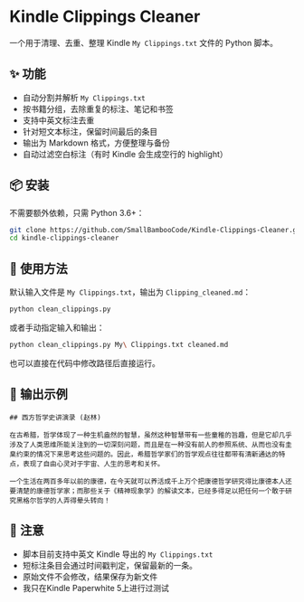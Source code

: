 # Kindle Clippings Cleaner

一个用于清理、去重、整理 Kindle `My Clippings.txt` 文件的 Python 脚本。

## ✨ 功能

- 自动分割并解析 `My Clippings.txt`
- 按书籍分组，去除重复的标注、笔记和书签
- 支持中英文标注去重
- 针对短文本标注，保留时间最后的条目
- 输出为 Markdown 格式，方便整理与备份
- 自动过滤空白标注（有时 Kindle 会生成空行的 highlight）

## 📦 安装

不需要额外依赖，只需 Python 3.6+：

```bash
git clone https://github.com/SmallBambooCode/Kindle-Clippings-Cleaner.git
cd kindle-clippings-cleaner
```



## 🚀 使用方法

默认输入文件是 `My Clippings.txt`，输出为 `Clipping_cleaned.md`：

```bash
python clean_clippings.py
```

或者手动指定输入和输出：

```bash
python clean_clippings.py My\ Clippings.txt cleaned.md
```

也可以直接在代码中修改路径后直接运行。

## 📂 输出示例

```
## 西方哲学史讲演录 (赵林)

在古希腊，哲学体现了一种生机盎然的智慧，虽然这种智慧带有一些童稚的旨趣，但是它却几乎涉及了人类思维所能关注到的一切深刻问题，而且是在一种没有前人的参照系统、从而也没有圭臬约束的情况下来思考这些问题的。因此，希腊哲学家们的哲学观点往往都带有清新通达的特点，表现了自由心灵对于宇宙、人生的思考和关怀。

一个生活在两百多年以前的康德，在今天就可以养活成千上万个把康德哲学研究得比康德本人还要清楚的康德哲学家；而那些关于《精神现象学》的解读文本，已经多得足以把任何一个敢于研究黑格尔哲学的人弄得晕头转向！

```

## 📝 注意

- 脚本目前支持中英文 Kindle 导出的 `My Clippings.txt`
- 短标注条目会通过时间戳判定，保留最新的一条。
- 原始文件不会修改，结果保存为新文件
- 我只在Kindle Paperwhite 5上进行过测试

